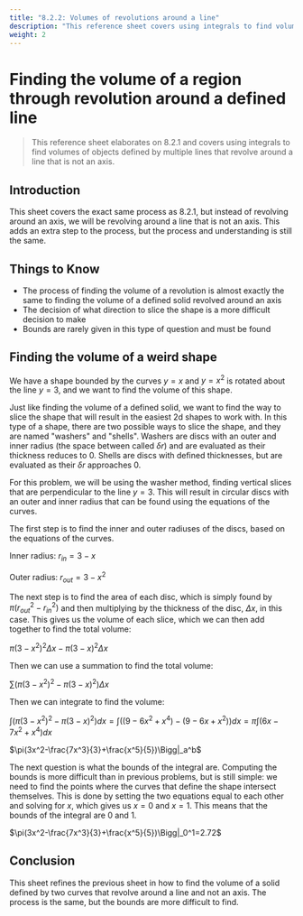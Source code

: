 ```yaml
---
title: "8.2.2: Volumes of revolutions around a line"
description: "This reference sheet covers using integrals to find volumes of objects defined by multiple lines that revolve around an axis or a line."
weight: 2
---
```


# Finding the volume of a region through revolution around a defined line

> This reference sheet elaborates on 8.2.1 and covers using integrals to find volumes of objects defined by multiple lines that revolve around a line that is not an axis.

## Introduction

This sheet covers the exact same process as 8.2.1, but instead of revolving around an axis, we will be revolving around a line that is not an axis. This adds an extra step to the process, but the process and understanding is still the same.

## Things to Know

- The process of finding the volume of a revolution is almost exactly the same to finding the volume of a defined solid revolved around an axis
- The decision of what direction to slice the shape is a more difficult decision to make
- Bounds are rarely given in this type of question and must be found

## Finding the volume of a weird shape

We have a shape bounded by the curves $y=x$ and $y=x^2$ is rotated about the line $y=3$, and we want to find the volume of this shape.

Just like finding the volume of a defined solid, we want to find the way to slice the shape that will result in the easiest 2d shapes to work with. In this type of a shape, there are two possible ways to slice the shape, and they are named "washers" and "shells". Washers are discs with an outer and inner radius (the space between called $\delta r$) and are evaluated as their thickness reduces to 0. Shells are discs with defined thicknesses, but are evaluated as their $\delta r$ approaches 0.

For this problem, we will be using the washer method, finding vertical slices that are perpendicular to the line $y=3$. This will result in circular discs with an outer and inner radius that can be found using the equations of the curves.

The first step is to find the inner and outer radiuses of the discs, based on the equations of the curves.

Inner radius: $r_{in}=3-x$

Outer radius: $r_{out}=3-x^2$

The next step is to find the area of each disc, which is simply found by $\pi(r_{out}^2-r_{in}^2)$ and then multiplying by the thickness of the disc, $\Delta x$, in this case. This gives us the volume of each slice, which we can then add together to find the total volume:

$\pi(3-x^2)^2\Delta x-\pi(3-x)^2\Delta x$

Then we can use a summation to find the total volume:

$\sum(\pi(3-x^2)^2-\pi(3-x)^2)\Delta x$

Then we can integrate to find the volume:

$\int(\pi(3-x^2)^2-\pi(3-x)^2)dx = \int((9-6x^2+x^4)-(9-6x+x^2))dx = \pi\int(6x-7x^2+x^4)dx$

$\pi(3x^2-\frac{7x^3}{3}+\frac{x^5}{5})\Bigg|_a^b$

The next question is what the bounds of the integral are. Computing the bounds is more difficult than in previous problems, but is still simple: we need to find the points where the curves that define the shape intersect themselves. This is done by setting the two equations equal to each other and solving for $x$, which gives us $x=0$ and $x=1$. This means that the bounds of the integral are $0$ and $1$.

$\pi(3x^2-\frac{7x^3}{3}+\frac{x^5}{5})\Bigg|_0^1=2.72$

## Conclusion

This sheet refines the previous sheet in how to find the volume of a solid defined by two curves that revolve around a line and not an axis. The process is the same, but the bounds are more difficult to find.
